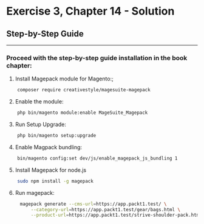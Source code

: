 # Exercise 3, Chapter 14 - Solution

## Step-by-Step Guide

---
### Proceed with the step-by-step guide installation in the book chapter:

1. Install Magepack module for Magento:;
```bash
    composer require creativestyle/magesuite-magepack
```

2. Enable the module:
```bash
    php bin/magento module:enable MageSuite_Magepack
```

3. Run Setup Upgrade:
```bash
    php bin/magento setup:upgrade
```

4. Enable Magpack bundling:
```bash
    bin/magento config:set dev/js/enable_magepack_js_bundling 1
```

5. Install Magepack for node.js
```bash
    sudo npm install -g magepack
```

6. Run magepack:
```bash
     magepack generate --cms-url=https://app.packt1.test/ \
         --category-url=https://app.packt1.test/gear/bags.html \
         --product-url=https://app.packt1.test/strive-shoulder-pack.html
```